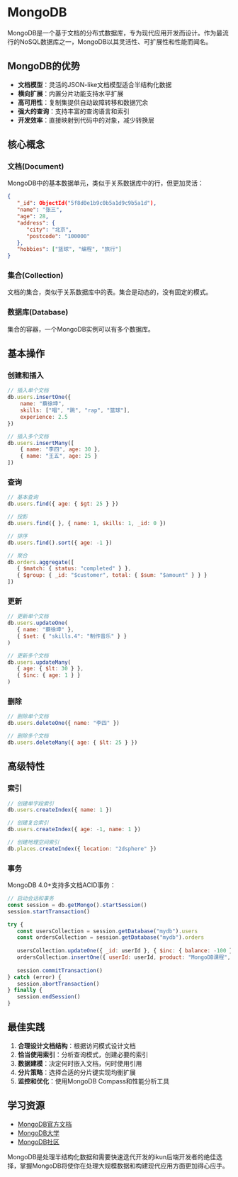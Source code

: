 # MongoDB

MongoDB是一个基于文档的分布式数据库，专为现代应用开发而设计。作为最流行的NoSQL数据库之一，MongoDB以其灵活性、可扩展性和性能而闻名。

## MongoDB的优势

- **文档模型**：灵活的JSON-like文档模型适合半结构化数据
- **横向扩展**：内置分片功能支持水平扩展
- **高可用性**：复制集提供自动故障转移和数据冗余
- **强大的查询**：支持丰富的查询语言和索引
- **开发效率**：直接映射到代码中的对象，减少转换层

## 核心概念

### 文档(Document)

MongoDB中的基本数据单元，类似于关系数据库中的行，但更加灵活：

```json
{
   "_id": ObjectId("5f8d0e1b9c0b5a1d9c9b5a1d"),
   "name": "张三",
   "age": 28,
   "address": {
      "city": "北京",
      "postcode": "100000"
   },
   "hobbies": ["篮球", "编程", "旅行"]
}
```

### 集合(Collection)

文档的集合，类似于关系数据库中的表。集合是动态的，没有固定的模式。

### 数据库(Database)

集合的容器，一个MongoDB实例可以有多个数据库。

## 基本操作

### 创建和插入

```javascript
// 插入单个文档
db.users.insertOne({
    name: "蔡徐坤",
    skills: ["唱", "跳", "rap", "篮球"],
    experience: 2.5
})

// 插入多个文档
db.users.insertMany([
    { name: "李四", age: 30 },
    { name: "王五", age: 25 }
])
```

### 查询

```javascript
// 基本查询
db.users.find({ age: { $gt: 25 } })

// 投影
db.users.find({ }, { name: 1, skills: 1, _id: 0 })

// 排序
db.users.find().sort({ age: -1 })

// 聚合
db.orders.aggregate([
   { $match: { status: "completed" } },
   { $group: { _id: "$customer", total: { $sum: "$amount" } } }
])
```

### 更新

```javascript
// 更新单个文档
db.users.updateOne(
   { name: "蔡徐坤" },
   { $set: { "skills.4": "制作音乐" } }
)

// 更新多个文档
db.users.updateMany(
   { age: { $lt: 30 } },
   { $inc: { age: 1 } }
)
```

### 删除

```javascript
// 删除单个文档
db.users.deleteOne({ name: "李四" })

// 删除多个文档
db.users.deleteMany({ age: { $lt: 25 } })
```

## 高级特性

### 索引

```javascript
// 创建单字段索引
db.users.createIndex({ name: 1 })

// 创建复合索引
db.users.createIndex({ age: -1, name: 1 })

// 创建地理空间索引
db.places.createIndex({ location: "2dsphere" })
```

### 事务

MongoDB 4.0+支持多文档ACID事务：

```javascript
// 启动会话和事务
const session = db.getMongo().startSession()
session.startTransaction()

try {
   const usersCollection = session.getDatabase("mydb").users
   const ordersCollection = session.getDatabase("mydb").orders
   
   usersCollection.updateOne({ _id: userId }, { $inc: { balance: -100 } })
   ordersCollection.insertOne({ userId: userId, product: "MongoDB课程", price: 100 })
   
   session.commitTransaction()
} catch (error) {
   session.abortTransaction()
} finally {
   session.endSession()
}
```

## 最佳实践

1. **合理设计文档结构**：根据访问模式设计文档
2. **恰当使用索引**：分析查询模式，创建必要的索引
3. **数据建模**：决定何时嵌入文档，何时使用引用
4. **分片策略**：选择合适的分片键实现均衡扩展
5. **监控和优化**：使用MongoDB Compass和性能分析工具

## 学习资源

- [MongoDB官方文档](https://docs.mongodb.com/)
- [MongoDB大学](https://university.mongodb.com/)
- [MongoDB社区](https://www.mongodb.com/community)

MongoDB是处理半结构化数据和需要快速迭代开发的ikun后端开发者的绝佳选择，掌握MongoDB将使你在处理大规模数据和构建现代应用方面更加得心应手。
